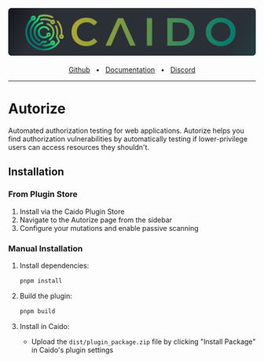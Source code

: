 <div align="center">
  <img width="1000" alt="image" src="https://github.com/caido-community/.github/blob/main/content/banner.png?raw=true">

  <br />
  <br />
  <a href="https://github.com/caido-community" target="_blank">Github</a>
  <span>&nbsp;&nbsp;•&nbsp;&nbsp;</span>
  <a href="https://developer.caido.io/" target="_blank">Documentation</a>
  <span>&nbsp;&nbsp;•&nbsp;&nbsp;</span>
  <a href="https://links.caido.io/www-discord" target="_blank">Discord</a>
  <br />
  <hr />
</div>

# Autorize

Automated authorization testing for web applications. Autorize helps you find authorization vulnerabilities by automatically testing if lower-privilege users can access resources they shouldn't.

## Installation

### From Plugin Store

1. Install via the Caido Plugin Store
2. Navigate to the Autorize page from the sidebar
3. Configure your mutations and enable passive scanning

### Manual Installation

1. Install dependencies:

   ```bash
   pnpm install
   ```

2. Build the plugin:

   ```bash
   pnpm build
   ```

3. Install in Caido:
   - Upload the `dist/plugin_package.zip` file by clicking "Install Package" in Caido's plugin settings
